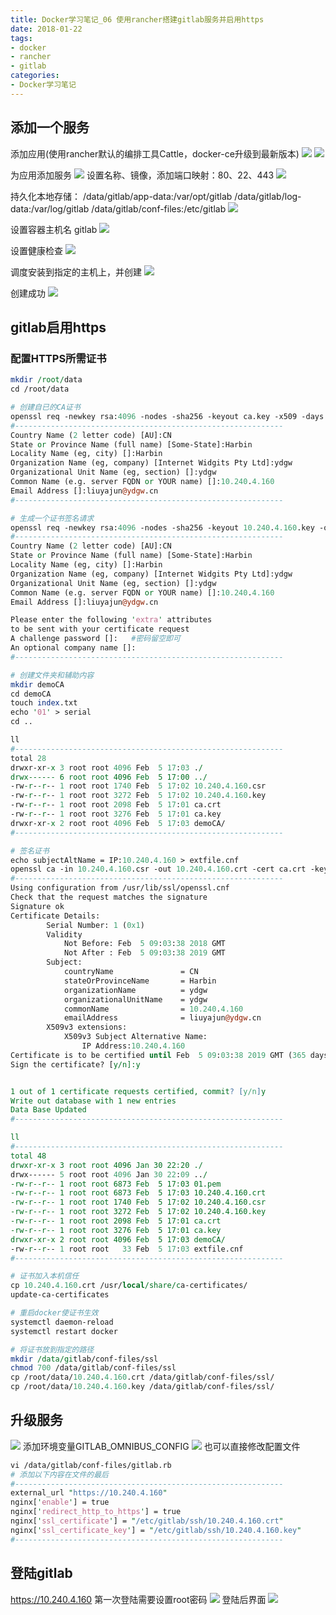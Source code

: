 ```yaml
---
title: Docker学习笔记_06 使用rancher搭建gitlab服务并启用https
date: 2018-01-22
tags:
- docker
- rancher
- gitlab
categories:
- Docker学习笔记
---
```


## 添加一个服务
添加应用(使用rancher默认的编排工具Cattle，docker-ce升级到最新版本)
![](http://p2c0rtsgc.bkt.clouddn.com/0205_rancher_01.png)
![](http://p2c0rtsgc.bkt.clouddn.com/0205_rancher_02.png)
<!-- more -->
为应用添加服务
![](http://p2c0rtsgc.bkt.clouddn.com/0205_rancher_03.png)
设置名称、镜像，添加端口映射：80、22、443
![](http://p2c0rtsgc.bkt.clouddn.com/0205_rancher_04.png)

持久化本地存储：
/data/gitlab/app-data:/var/opt/gitlab
/data/gitlab/log-data:/var/log/gitlab
/data/gitlab/conf-files:/etc/gitlab
![](http://p2c0rtsgc.bkt.clouddn.com/0205_rancher_05.png)

设置容器主机名 gitlab
![](http://p2c0rtsgc.bkt.clouddn.com/0205_rancher_06.png)

设置健康检查
![](http://p2c0rtsgc.bkt.clouddn.com/0207_rancher_05.png)

调度安装到指定的主机上，并创建
![](http://p2c0rtsgc.bkt.clouddn.com/0205_rancher_08.png)

创建成功
![](http://p2c0rtsgc.bkt.clouddn.com/0205_rancher_09.png)

## gitlab启用https
### 配置HTTPS所需证书
```perl
mkdir /root/data
cd /root/data

# 创建自已的CA证书
openssl req -newkey rsa:4096 -nodes -sha256 -keyout ca.key -x509 -days 3650 -out ca.crt
#------------------------------------------------------------
Country Name (2 letter code) [AU]:CN
State or Province Name (full name) [Some-State]:Harbin
Locality Name (eg, city) []:Harbin
Organization Name (eg, company) [Internet Widgits Pty Ltd]:ydgw
Organizational Unit Name (eg, section) []:ydgw
Common Name (e.g. server FQDN or YOUR name) []:10.240.4.160
Email Address []:liuyajun@ydgw.cn
#------------------------------------------------------------

# 生成一个证书签名请求
openssl req -newkey rsa:4096 -nodes -sha256 -keyout 10.240.4.160.key -out 10.240.4.160.csr
#------------------------------------------------------------
Country Name (2 letter code) [AU]:CN
State or Province Name (full name) [Some-State]:Harbin
Locality Name (eg, city) []:Harbin
Organization Name (eg, company) [Internet Widgits Pty Ltd]:ydgw
Organizational Unit Name (eg, section) []:ydgw
Common Name (e.g. server FQDN or YOUR name) []:10.240.4.160
Email Address []:liuyajun@ydgw.cn

Please enter the following 'extra' attributes
to be sent with your certificate request
A challenge password []:   #密码留空即可
An optional company name []:
#------------------------------------------------------------

# 创建文件夹和辅助内容
mkdir demoCA
cd demoCA
touch index.txt
echo '01' > serial
cd ..

ll
#------------------------------------------------------------
total 28
drwxr-xr-x 3 root root 4096 Feb  5 17:03 ./
drwx------ 6 root root 4096 Feb  5 17:00 ../
-rw-r--r-- 1 root root 1740 Feb  5 17:02 10.240.4.160.csr
-rw-r--r-- 1 root root 3272 Feb  5 17:02 10.240.4.160.key
-rw-r--r-- 1 root root 2098 Feb  5 17:01 ca.crt
-rw-r--r-- 1 root root 3276 Feb  5 17:01 ca.key
drwxr-xr-x 2 root root 4096 Feb  5 17:03 demoCA/
#------------------------------------------------------------

# 签名证书
echo subjectAltName = IP:10.240.4.160 > extfile.cnf
openssl ca -in 10.240.4.160.csr -out 10.240.4.160.crt -cert ca.crt -keyfile ca.key -extfile extfile.cnf -days 3650 -outdir .
#------------------------------------------------------------
Using configuration from /usr/lib/ssl/openssl.cnf
Check that the request matches the signature
Signature ok
Certificate Details:
        Serial Number: 1 (0x1)
        Validity
            Not Before: Feb  5 09:03:38 2018 GMT
            Not After : Feb  5 09:03:38 2019 GMT
        Subject:
            countryName               = CN
            stateOrProvinceName       = Harbin
            organizationName          = ydgw
            organizationalUnitName    = ydgw
            commonName                = 10.240.4.160
            emailAddress              = liuyajun@ydgw.cn
        X509v3 extensions:
            X509v3 Subject Alternative Name: 
                IP Address:10.240.4.160
Certificate is to be certified until Feb  5 09:03:38 2019 GMT (365 days)
Sign the certificate? [y/n]:y


1 out of 1 certificate requests certified, commit? [y/n]y
Write out database with 1 new entries
Data Base Updated
#------------------------------------------------------------

ll
#------------------------------------------------------------
total 48
drwxr-xr-x 3 root root 4096 Jan 30 22:20 ./
drwx------ 5 root root 4096 Jan 30 22:09 ../
-rw-r--r-- 1 root root 6873 Feb  5 17:03 01.pem
-rw-r--r-- 1 root root 6873 Feb  5 17:03 10.240.4.160.crt
-rw-r--r-- 1 root root 1740 Feb  5 17:02 10.240.4.160.csr
-rw-r--r-- 1 root root 3272 Feb  5 17:02 10.240.4.160.key
-rw-r--r-- 1 root root 2098 Feb  5 17:01 ca.crt
-rw-r--r-- 1 root root 3276 Feb  5 17:01 ca.key
drwxr-xr-x 2 root root 4096 Feb  5 17:03 demoCA/
-rw-r--r-- 1 root root   33 Feb  5 17:03 extfile.cnf
#------------------------------------------------------------

# 证书加入本机信任
cp 10.240.4.160.crt /usr/local/share/ca-certificates/
update-ca-certificates

# 重启docker使证书生效
systemctl daemon-reload
systemctl restart docker

# 将证书放到指定的路径
mkdir /data/gitlab/conf-files/ssl
chmod 700 /data/gitlab/conf-files/ssl
cp /root/data/10.240.4.160.crt /data/gitlab/conf-files/ssl/
cp /root/data/10.240.4.160.key /data/gitlab/conf-files/ssl/
```

## 升级服务
![](http://p2c0rtsgc.bkt.clouddn.com/0207_rancher_01.png)
添加环境变量GITLAB_OMNIBUS_CONFIG
![](http://p2c0rtsgc.bkt.clouddn.com/0207_rancher_02.png)
也可以直接修改配置文件
``` perl
vi /data/gitlab/conf-files/gitlab.rb
# 添加以下内容在文件的最后
#------------------------------------------------------------
external_url "https://10.240.4.160"
nginx['enable'] = true
nginx['redirect_http_to_https'] = true
nginx['ssl_certificate'] = "/etc/gitlab/ssh/10.240.4.160.crt"
nginx['ssl_certificate_key'] = "/etc/gitlab/ssh/10.240.4.160.key"
#------------------------------------------------------------
```

## 登陆gitlab
https://10.240.4.160
第一次登陆需要设置root密码
![](http://p2c0rtsgc.bkt.clouddn.com/0207_rancher_03.png)
登陆后界面
![](http://p2c0rtsgc.bkt.clouddn.com/0207_rancher_04.png)